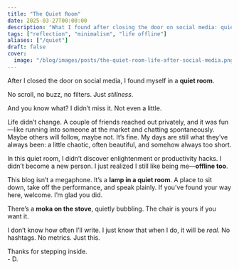 ```yaml
---
title: "The Quiet Room"
date: 2025-03-27T00:00:00
description: "What I found after closing the door on social media: quiet, moka, and everything just as it was."
tags: ["reflection", "minimalism", "life offline"]
aliases: ["/quiet"]
draft: false
cover:
  image: "/blog/images/posts/the-quiet-room-life-after-social-media.png"
---
```


After I closed the door on social media, I found myself in a **quiet room**.

No scroll, no buzz, no filters. Just *stillness*.

And you know what? I didn’t miss it. Not even a little.

Life didn’t change. A couple of friends reached out privately, and it was fun—like running into someone at the market and chatting spontaneously. Maybe others will follow, maybe not. It’s fine. My days are still what they’ve always been: a little chaotic, often beautiful, and somehow always too short.

In this quiet room, I didn’t discover enlightenment or productivity hacks. I didn’t become a new person. I just realized I still like being me—**offline too**.

This blog isn’t a megaphone. It’s a **lamp in a quiet room**. A place to sit down, take off the performance, and speak plainly. If you’ve found your way here, welcome. I’m glad you did.

There’s a **moka on the stove**, quietly bubbling. The chair is yours if you want it.

I don’t know how often I’ll write. I just know that when I do, it will be *real*. No hashtags. No metrics. Just this.

Thanks for stepping inside.  
\- D.